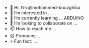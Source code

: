 - 👋 Hi, I’m @mohammed-bouzghiba
- 👀 I’m interested in ...
- 🌱 I’m currently learning ... ARDUINO
- 💞️ I’m looking to collaborate on ...
- 📫 How to reach me ...
- 😄 Pronouns: ...
- ⚡ Fun fact: ...

<!---
mohammed-bouzghiba/mohammed-bouzghiba is a ✨ special ✨ repository because its `README.md` (this file) appears on your GitHub profile.
You can click the Preview link to take a look at your changes.
--->
